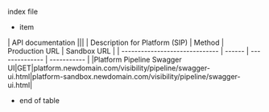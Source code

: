index file

* item

| API documentation  |||
| Description for Platform (SIP) | Method | Production URL | Sandbox URL |
| ------------------------------ | ------ | -------------- | ----------- |
|Platform Pipeline Swagger UI|GET|platform.newdomain.com/visibility/pipeline/swagger-ui.html|platform-sandbox.newdomain.com/visibility/pipeline/swagger-ui.html|

* end of table
